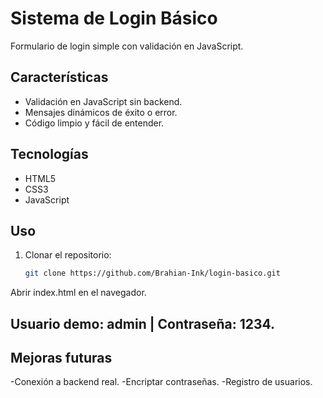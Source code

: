 # Sistema de Login Básico

Formulario de login simple con validación en JavaScript.

## Características
- Validación en JavaScript sin backend.
- Mensajes dinámicos de éxito o error.
- Código limpio y fácil de entender.

## Tecnologías
- HTML5  
- CSS3  
- JavaScript

## Uso
1. Clonar el repositorio:
   ```bash
   git clone https://github.com/Brahian-Ink/login-basico.git

Abrir index.html en el navegador.

## Usuario demo: admin | Contraseña: 1234.

## Mejoras futuras

-Conexión a backend real.
-Encriptar contraseñas.
-Registro de usuarios.

